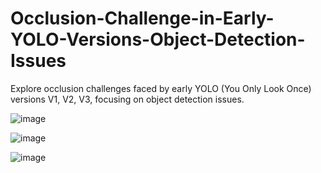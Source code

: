 # Occlusion-Challenge-in-Early-YOLO-Versions-Object-Detection-Issues
Explore occlusion challenges faced by early YOLO (You Only Look Once) versions V1, V2, V3, focusing on object detection issues.

![image](https://github.com/shradhautk/Occlusion-Challenge-in-Early-YOLO-Versions-Object-Detection-Issues/assets/101154495/a684f49f-90e9-4140-870d-7d44dec2d448)

![image](https://github.com/shradhautk/Occlusion-Challenge-in-Early-YOLO-Versions-Object-Detection-Issues/assets/101154495/87fb414e-a3ea-4971-a019-e2d4f4281575)

![image](https://github.com/shradhautk/Occlusion-Challenge-in-Early-YOLO-Versions-Object-Detection-Issues/assets/101154495/5792c7d6-bd4e-4aa5-9554-5b76c2439194)




